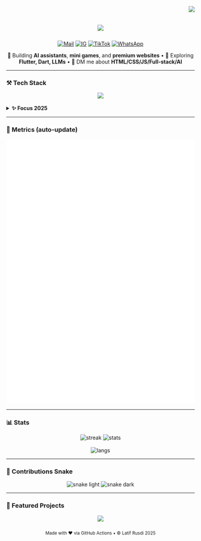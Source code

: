 <!--
  Profil README — Latif Rusdi (Larusdi)
  Style: clean, premium 2025, dark-mode friendly
-->

<img align="right" src="https://visitor-badge.laobi.icu/badge?page_id=Larusdi.Larusdi" />

<h1 align="center">
  <img src="https://readme-typing-svg.herokuapp.com/?font=Geist+Mono&size=30&center=true&vCenter=true&width=700&height=60&duration=3500&pause=600&lines=Hi,+I'm+Latif+Rusdi+👋;Full-Stack+Developer+%26+AI+Explorer;Let's+build+futuristic+experiences!">
</h1>

<p align="center">
  <a href="mailto:latifrusdi15@gmail.com"><img alt="Mail" src="https://img.shields.io/badge/Email-111?style=for-the-badge&logo=gmail&logoColor=white"></a>
  <a href="https://www.instagram.com/29_larusdi" target="_blank"><img alt="IG" src="https://img.shields.io/badge/Instagram-121212?style=for-the-badge&logo=instagram"></a>
  <a href="https://www.tiktok.com/@29_latif" target="_blank"><img alt="TikTok" src="https://img.shields.io/badge/TikTok-000?style=for-the-badge&logo=tiktok"></a>
  <a href="https://wa.me/6282389160273" target="_blank"><img alt="WhatsApp" src="https://img.shields.io/badge/WhatsApp-111?style=for-the-badge&logo=whatsapp&logoColor=25D366"></a>
</p>

<p align="center">
  🚀 Building <b>AI assistants</b>, <b>mini games</b>, and <b>premium websites</b> •
  🌱 Exploring <b>Flutter, Dart, LLMs</b> •
  💬 DM me about <b>HTML/CSS/JS/Full-stack/AI</b>
</p>

---

### ⚒️ Tech Stack
<p align="center">
  <img src="https://skillicons.dev/icons?i=html,css,js,ts,react,tailwind,bootstrap,vite,nodejs,express,python,firebase,mysql,git,github,vscode,figma,dart,flutter,linux&perline=10">
</p>

<details>
  <summary><b>✨ Focus 2025</b></summary>
  <br>
  • Modern UI (iOS-style, glassmorphism, micro-interactions)<br>
  • AI tooling (agents, RAG, chatbots, LangChain-like patterns)<br>
  • High-perf FE (Vite, React, Astro) & clean API design
</details>

---

### 🧠 Metrics (auto-update)
<p align="center">
  <img src="./metrics.svg?t=1" width="740" alt="GitHub Metrics">
</p>

---

### 📊 Stats
<p align="center">
  <img width="410" src="https://streak-stats.demolab.com?user=Larusdi&theme=react&hide_border=true" alt="streak"/>
  <img width="410" src="https://github-readme-stats.vercel.app/api?username=Larusdi&show_icons=true&theme=react&rank_icon=github&hide_border=true" alt="stats"/>
  <br/><br/>
  <img width="360" src="https://github-readme-stats.vercel.app/api/top-langs/?username=Larusdi&hide=html&langs_count=8&layout=compact&theme=react&hide_border=true" alt="langs"/>
</p>

---

### 🐍 Contributions Snake
<p align="center">
  <img src="https://raw.githubusercontent.com/Larusdi/Larusdi/output/snake.svg#gh-light-mode-only" alt="snake light"/>
  <img src="https://raw.githubusercontent.com/Larusdi/Larusdi/output/snake-dark.svg#gh-dark-mode-only" alt="snake dark"/>
</p>

---

### 🚀 Featured Projects
<p align="center">
  <a href="https://github.com/Larusdi/portfolio-latif">
    <img src="https://github-readme-stats.vercel.app/api/pin/?username=Larusdi&repo=portfolio-latif&theme=react&hide_border=true" />
  </a>
</p>

<p align="center"><sub>Made with ❤️ via GitHub Actions • © Latif Rusdi 2025</sub></p>
